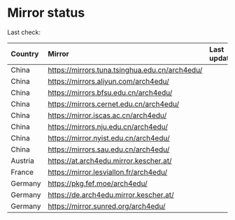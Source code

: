 <script src="./time.js"></script>
# Mirror status
Last check: <script type="text/javascript">localize(1704633565.2698908);</script>

|Country|Mirror|Last update|
|:------|:-----|:----------|
|China|https://mirrors.tuna.tsinghua.edu.cn/arch4edu/|<script type="text/javascript">localize(1704609002);</script>|
|China|https://mirrors.aliyun.com/arch4edu/|<script type="text/javascript">localize(1704609002);</script>|
|China|https://mirrors.bfsu.edu.cn/arch4edu/|<script type="text/javascript">localize(1704609002);</script>|
|China|https://mirrors.cernet.edu.cn/arch4edu/|<script type="text/javascript">localize(1704609002);</script>|
|China|https://mirror.iscas.ac.cn/arch4edu/|<script type="text/javascript">localize(1704609002);</script>|
|China|https://mirrors.nju.edu.cn/arch4edu/|<script type="text/javascript">localize(1704565921);</script>|
|China|https://mirror.nyist.edu.cn/arch4edu/|<script type="text/javascript">localize(1704609002);</script>|
|China|https://mirrors.sau.edu.cn/arch4edu/|<script type="text/javascript">localize(1704565921);</script>|
|Austria|https://at.arch4edu.mirror.kescher.at/|<script type="text/javascript">localize(1704609002);</script>|
|France|https://mirror.lesviallon.fr/arch4edu/|<script type="text/javascript">localize(1704609002);</script>|
|Germany|https://pkg.fef.moe/arch4edu/|<script type="text/javascript">localize(1704609002);</script>|
|Germany|https://de.arch4edu.mirror.kescher.at/|<script type="text/javascript">localize(1704609002);</script>|
|Germany|https://mirror.sunred.org/arch4edu/|<script type="text/javascript">localize(1704609002);</script>|

<script src="./tablefilter/tablefilter.js"></script>
<script src="./table.js"></script>